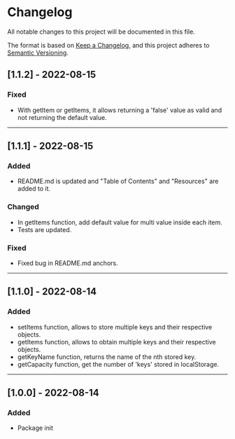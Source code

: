 # Changelog

All notable changes to this project will be documented in this file.

The format is based on [Keep a Changelog](https://keepachangelog.com/en/1.0.0/), and this project adheres to [Semantic Versioning](https://semver.org/spec/v2.0.0.html).

## [1.1.2] - 2022-08-15

### Fixed

- With getItem or getItems, it allows returning a 'false' value as valid and not returning the default value.

---

## [1.1.1] - 2022-08-15

### Added

- README.md is updated and "Table of Contents" and "Resources" are added to it.

### Changed

- In getItems function, add default value for multi value inside each item.
- Tests are updated.

### Fixed

- Fixed bug in README.md anchors.

---

## [1.1.0] - 2022-08-14

### Added

- setItems function, allows to store multiple keys and their respective objects.
- getItems function, allows to obtain multiple keys and their respective objects.
- getKeyName function, returns the name of the nth stored key.
- getCapacity function, get the number of 'keys' stored in localStorage.

---

## [1.0.0] - 2022-08-14

### Added

- Package init
